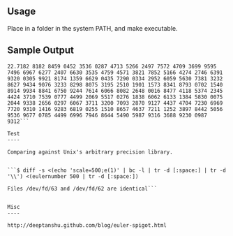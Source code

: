 Usage
-----
Place in a folder in the system PATH, and make executable.

Sample Output
-------------

```$ eulernumber 500 # returns
22.7182 8182 8459 0452 3536 0287 4713 5266 2497 7572 4709 3699 9595 7496 6967 6277 2407 6630 3535 4759 4571 3821 7852 5166 4274 2746 6391 9320 0305 9921 8174 1359 6629 0435 7290 0334 2952 6059 5630 7381 3232 8627 9434 9076 3233 8298 8075 3195 2510 1901 1573 8341 8793 0702 1540 8914 9934 8841 6750 9244 7614 6066 8082 2648 0016 8477 4118 5374 2345 4424 3710 7539 0777 4499 2069 5517 0276 1838 6062 6133 1384 5830 0075 2044 9338 2656 0297 6067 3711 3200 7093 2870 9127 4437 4704 7230 6969 7720 9310 1416 9283 6819 0255 1510 8657 4637 7211 1252 3897 8442 5056 9536 9677 0785 4499 6996 7946 8644 5490 5987 9316 3688 9230 0987 9312``` 

Test
----

Comparing against Unix's arbitrary precision library.


```$ diff -s <(echo 'scale=500;e(1)' | bc -l | tr -d [:space:] | tr -d '\\') <(eulernumber 500 | tr -d [:space:])

Files /dev/fd/63 and /dev/fd/62 are identical```


Misc
----

http://deeptanshu.github.com/blog/euler-spigot.html

